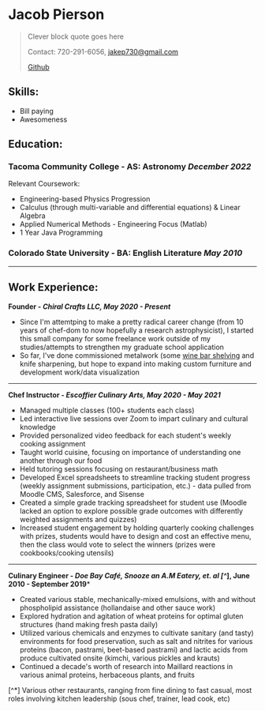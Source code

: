 # Jacob Pierson #
> Clever block quote goes here
> 
> Contact: 720-291-6056, [jakep730@gmail.com](mailto:jakep730@gmail.com)  
>
> [Github](https://github.com/awhooshingwind)



## Skills: ##
- Bill paying 
- Awesomeness

## Education:  ##

### Tacoma Community College - AS: Astronomy *December 2022*  ###

Relevant Coursework:
- Engineering-based Physics Progression 
- Calculus (through multi-variable and differential equations) & Linear Algebra 
- Applied Numerical Methods - Engineering Focus (Matlab) 
- 1 Year Java Programming

### Colorado State University - BA: English Literature *May 2010* ###  
  

---
## Work Experience: ##  


**Founder - *Chiral Crafts LLC, May 2020 - Present***

- Since I'm attemtping to make a pretty radical career change (from 10 years of chef-dom to now hopefully a research astrophysicist), I started this small company for some freelance work outside of my studies/attempts to strengthen my graduate school application
- So far, I've done commissioned metalwork (some [wine bar shelving](/images/all_together_now.png) and knife sharpening, but hope to expand into making custom furniture and development work/data visualization
  

---
**Chef Instructor - *Escoffier Culinary Arts, May 2020 - May 2021***

- Managed multiple classes (100+ students each class)
- Led interactive live sessions over Zoom to impart culinary and cultural knowledge
- Provided personalized video feedback for each student's weekly cooking assignment
- Taught world cuisine, focusing on importance of understanding one another through our food
- Held tutoring sessions focusing on restaurant/business math
- Developed Excel spreadsheets to streamline tracking student progress (weekly assignment submissions, participation, etc.) - data pulled from Moodle CMS, Salesforce, and Sisense
- Created a simple grade tracking spreadsheet for student use (Moodle lacked an option to explore possible grade outcomes with differently weighted assignments and quizzes)
- Increased student engagement by holding quarterly cooking challenges with prizes, students would have to design and cost an effective menu, then the class would vote to select the winners (prizes were cookbooks/cooking utensils)  

---
**Culinary Engineer - *Doe Bay Café, Snooze an A.M Eatery, et. al [^*], June 2010 - September 2019***

- Created various stable, mechanically-mixed emulsions, with and without phospholipid assistance (hollandaise and other sauce work)
- Explored hydration and agitation of wheat proteins for optimal gluten structures (hand making fresh pasta daily)
- Utilized various chemicals and enzymes to cultivate sanitary (and tasty) environments for food preservation, such as salt and nitrites for various proteins (bacon, pastrami, beet-based pastrami) and lactic acids from produce cultivated onsite (kimchi, various pickles and krauts)
- Continued a decade's worth of research into Maillard reactions in various animal proteins, herbaceous plants, and fruits

[^*] Various other restaurants, ranging from fine dining to fast casual, most roles involving kitchen leadership (sous chef, trainer, lead cook, etc)